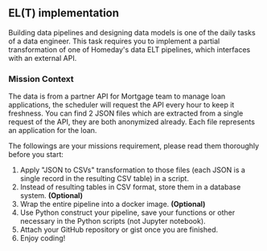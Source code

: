 ## EL(T) implementation

Building data pipelines and designing data models is one of the daily tasks of a data engineer.
This task requires you to implement a partial transformation of one of Homeday's data ELT pipelines, which interfaces with an external API.

### Mission Context
The data is from a partner API for Mortgage team to manage loan applications, the scheduler will request the API every hour to keep it freshness.
You can find 2 JSON files which are extracted from a single request of the API, they are both anonymized already. Each file represents an application for the loan. 

The followings are your missions requirement, please read them thoroughly before you start:
1. Apply "JSON to CSVs" transformation to those files (each JSON is a single record in the resulting CSV table) in a script.
2. Instead of resulting tables in CSV format, store them in a database system. **(Optional)**
3. Wrap the entire pipeline into a docker image. **(Optional)**
4. Use Python construct your pipeline, save your functions or other necessary in the Python scripts (not Jupyter notebook).
5. Attach your GitHub repository or gist once you are finished. 
6. Enjoy coding!
